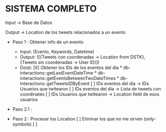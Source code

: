 SISTEMA COMPLETO
=================

Input 	-> Base de Datos

Output 	-> Location de los tweets relacionados a un evento

* Paso 1 : Obtener info de un evento

	- Input: 	(Evento, Keywords, Datetime)
	- Output: ([{Tweets con coordenadas -> Location from DSTK}, {Tweets sin coordenadas -> User ID}])
	- Doist:
		[X] Obtener los IDs de los eventos del día
			* db-interactions::getLastEventDateTime
			* db-interactions::getEventsBetweenTwoDateTimes
			* db-interactions::getTweetsIDByEvent
		[ ] IDs eventos del día 		-> IDs Usuarios que twitearon
		[ ] IDs eventos del día 		-> Lista de tweets con coordinates
		[ ] IDs Usuarios que twitearon 	-> Location field de esos usuarios

* Paso 2.1 : 

* Paso 2 : Procesar los Location
	[ ] Eliminar los que no me sirven (only-symbols)
	[ ] 